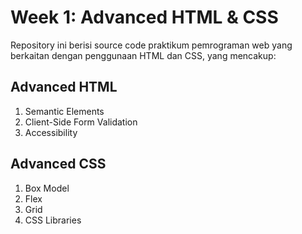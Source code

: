 ﻿# Week 1: Advanced HTML & CSS


Repository ini berisi source code praktikum pemrograman web yang berkaitan dengan penggunaan HTML dan CSS, yang mencakup:

## Advanced HTML
1. Semantic Elements
2. Client-Side Form Validation
3. Accessibility

## Advanced CSS
1. Box Model
2. Flex
5. Grid
7. CSS Libraries
